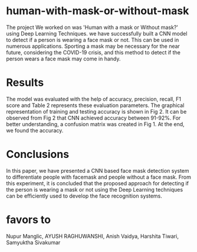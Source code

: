# human-with-mask-or-without-mask
The project We worked on was 'Human with a mask or Without mask?' using Deep Learning Techniques. we have successfully built a CNN model to detect if a person is wearing a face mask or not. This can be used in numerous applications. Sporting a mask may be necessary for the near future, considering the COVID-19 crisis, and this method to detect if the person wears a face mask may come in handy.

# Results
The model was evaluated with the help of accuracy, precision, recall, F1 score and Table 2 represents these evaluation parameters. The graphical representation of training and testing accuracy is shown in Fig 2. It can be observed from Fig 2 that CNN achieved accuracy between 91-92%. For better understanding, a confusion matrix was created in Fig 1. At the end, we found the accuracy. 

# Conclusions 
In this paper, we have presented a CNN based face mask detection system to differentiate people with facemask and people without a face mask. From this experiment, it is concluded that the proposed approach for detecting if the person is wearing a mask or not using the Deep Learning techniques can be efficiently used to develop the face recognition systems.

# favors to
Nupur Manglic, AYUSH RAGHUWANSHI, Anish Vaidya, Harshita Tiwari, Samyuktha Sivakumar
